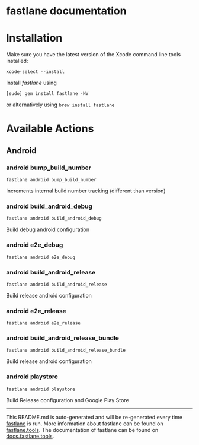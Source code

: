 fastlane documentation
================
# Installation

Make sure you have the latest version of the Xcode command line tools installed:

```
xcode-select --install
```

Install _fastlane_ using
```
[sudo] gem install fastlane -NV
```
or alternatively using `brew install fastlane`

# Available Actions
## Android
### android bump_build_number
```
fastlane android bump_build_number
```
Increments internal build number tracking (different than version)
### android build_android_debug
```
fastlane android build_android_debug
```
Build debug android configuration
### android e2e_debug
```
fastlane android e2e_debug
```

### android build_android_release
```
fastlane android build_android_release
```
Build release android configuration
### android e2e_release
```
fastlane android e2e_release
```

### android build_android_release_bundle
```
fastlane android build_android_release_bundle
```
Build release android configuration
### android playstore
```
fastlane android playstore
```
Build Release configuration and Google Play Store

----

This README.md is auto-generated and will be re-generated every time [fastlane](https://fastlane.tools) is run.
More information about fastlane can be found on [fastlane.tools](https://fastlane.tools).
The documentation of fastlane can be found on [docs.fastlane.tools](https://docs.fastlane.tools).
